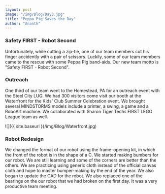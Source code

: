 ```yaml
---
layout: post
image: "/img/Blog/Day3.jpg"
title: "Peppa Pig Saves the Day"
author: "Ananth"
---
```


### Safety FIRST - Robot Second

Unfortunately, while cutting a zip-tie, one of our team members cut his finger accidently with a pair of scissors. Luckily, some of our team members came to the rescue with some Peppa Pig band-aids. Our new team motto is "Safety FIRST - Robot Second".

### Outreach

One third of our team went to the Homestead, PA for an outreach event with the Steel City LUG. We had 300 visitors come visit our booth at the Waterfront for the Kids' Club Summer Celebration event. We brought several MINDSTORMS models include a printer, a swing, a game and a RoboArt machine.  We collaborated with Sharon Tiger Techs FIRST LEGO League team as well.

![]({{ site.baseurl }}/img/Blog/Waterfront.jpg)

### Robot Redesign

We changed the format of our robot using the frame-opening kit, in which the front of the robot is in the shape of a C. We started making bumbers for our robot. We are still learning and some of the corners are better than the others. We are practicing using generic cloth instead of the official canvas cloth and hope to master bumper-making by the end of the year. We also began to update the CAD for the robot. We also replaced one of the bearings on the our robot that we had broken on the first day. It was a very productive team meeting.

